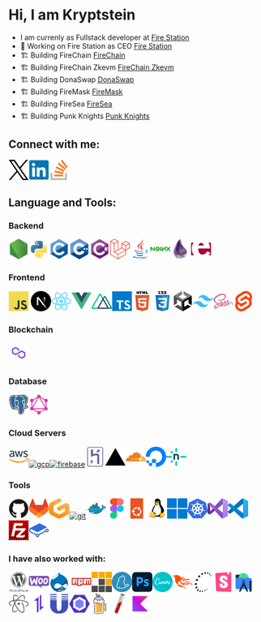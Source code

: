 # Hi, I am Kryptstein

- I am currenly as Fullstack developer at [Fire Station](https://github.com/0xfirestation)
- 📝 Working on Fire Station as CEO [Fire Station](https://github.com/0xfirestation)
- 🏗️ Building FireChain [FireChain](https://github.com/0xfirechain)
- 🏗️ Building FireChain Zkevm [FireChain Zkevm](https://github.com/firechainzkevm)
- 🏗️ Building DonaSwap [DonaSwap](https://github.com/0xdonaswap)
- 🏗️ Building FireMask [FireMask](https://github.com/0xfiremask)
- 🏗️ Building FireSea [FireSea](https://github.com/0xfiresea)
- 🏗️ Building Punk Knights [Punk Knights](https://github.com/0xpunkknights)

## Connect with me:

<a href="https://x.com/mrdongg" target="_blank" rel="noreferrer"><img src="https://raw.githubusercontent.com/devicons/devicon/master/icons/twitter/twitter-original.svg" alt="twitter" width="40" height="40" /></a><a href="https://www.linkedin.com/in/ginofelter/" target="_blank" rel="noreferrer"><img src="https://raw.githubusercontent.com/devicons/devicon/master/icons/linkedin/linkedin-original.svg" alt="linkedin" width="40" height="40"/></a><a href="https://stackexchange.com/users/31654863/kryptstein/" target="_blank" rel="noreferrer"><img src="https://raw.githubusercontent.com/devicons/devicon/master/icons/stackoverflow/stackoverflow-original.svg" alt="stackoverflow" width="40" height="40"/></a> 

## Language and Tools:



### Backend

<a href="https://nodejs.org" target="_blank" rel="noreferrer"><img src="https://raw.githubusercontent.com/devicons/devicon/master/icons/nodejs/nodejs-original.svg" alt="nodejs" width="40" height="40"/></a><a href="https://www.python.org/" target="_blank" rel="noreferrer"><img src="https://raw.githubusercontent.com/devicons/devicon/master/icons/python/python-original.svg" alt="python" width="40" height="40"/></a><a href="https://www.cprogramming.com/" target="_blank" rel="noreferrer"><img src="https://raw.githubusercontent.com/devicons/devicon/master/icons/c/c-original.svg" alt="c" width="40" height="40"/></a><a href="https://www.w3schools.com/cpp/" target="_blank" rel="noreferrer"><img src="https://raw.githubusercontent.com/devicons/devicon/master/icons/cplusplus/cplusplus-original.svg" alt="cplusplus" width="40" height="40"/></a><a href="https://www.w3schools.com/cs/" target="_blank" rel="noreferrer"><img src="https://raw.githubusercontent.com/devicons/devicon/master/icons/csharp/csharp-original.svg" alt="csharp" width="40" height="40"/></a><a href="https://laravel.com/" target="_blank" rel="noreferrer"><img src="https://raw.githubusercontent.com/devicons/devicon/master/icons/laravel/laravel-original.svg" alt="laravel" width="40" height="40"/></a><a href="https://www.java.com" target="_blank" rel="noreferrer"><img src="https://raw.githubusercontent.com/devicons/devicon/master/icons/java/java-original.svg" alt="java" width="40" height="40"/></a><a href="https://www.nginx.com/" target="_blank" rel="noreferrer"><img src="https://raw.githubusercontent.com/devicons/devicon/master/icons/nginx/nginx-original.svg" alt="nginx" width="40" height="40"/></a><a href="https://elixir-lang.org/" target="_blank" rel="noreferrer"><img src="https://raw.githubusercontent.com/devicons/devicon/master/icons/elixir/elixir-original.svg" alt="elixir" width="40" height="40"/></a><a href="https://www.erlang.org/" target="_blank" rel="noreferrer"><img src="https://raw.githubusercontent.com/devicons/devicon/master/icons/erlang/erlang-original.svg" alt="erlang" width="40" height="40"/></a>

### Frontend

<a href="https://www.javascript.com/" target="_blank" rel="noreferrer"><img src="https://raw.githubusercontent.com/devicons/devicon/master/icons/javascript/javascript-original.svg" alt="javascript" width="40" height="40"/></a>  <a href="https://www.java.com" target="_blank" rel="noreferrer"><img src="https://raw.githubusercontent.com/devicons/devicon/master/icons/nextjs/nextjs-original.svg" alt="java" width="40" height="40"/></a><a href="https://react.dev/" target="_blank" rel="noreferrer"><img src="https://raw.githubusercontent.com/devicons/devicon/master/icons/react/react-original.svg" alt="reactnative" width="40" height="40"/></a><a href="https://vuejs.org/" target="_blank" rel="noreferrer"><img src="https://raw.githubusercontent.com/devicons/devicon/master/icons/vuejs/vuejs-original.svg" alt="vuejs" width="40" height="40"/></a><a href="https://nuxtjs.org/" target="_blank" rel="noreferrer"><img src="https://raw.githubusercontent.com/devicons/devicon/master/icons/nuxtjs/nuxtjs-original.svg" alt="nuxtjs" width="40" height="40"/></a><a href="https://www.typescriptlang.org/" target="_blank" rel="noreferrer"><img src="https://raw.githubusercontent.com/devicons/devicon/master/icons/typescript/typescript-original.svg" alt="typescript" width="40" height="40"/></a><a href="https://www.w3.org/html/" target="_blank" rel="noreferrer"><img src="https://raw.githubusercontent.com/devicons/devicon/master/icons/html5/html5-original-wordmark.svg" alt="html5" width="40" height="40"/></a><a href="https://www.w3schools.com/css/" target="_blank" rel="noreferrer"><img src="https://raw.githubusercontent.com/devicons/devicon/master/icons/css3/css3-original-wordmark.svg" alt="css3" width="40" height="40"/></a><a href="https://unity.com/" target="_blank" rel="noreferrer"><img src="https://raw.githubusercontent.com/devicons/devicon/master/icons/unity/unity-original.svg" alt="unity" width="40" height="40"/></a><a href="https://tailwindcss.com/" target="_blank" rel="noreferrer"><img src="https://raw.githubusercontent.com/devicons/devicon/master/icons/tailwindcss/tailwindcss-original.svg" alt="tailwindcss" width="40" height="40"/></a><a href="https://sass-lang.com/" target="_blank" rel="noreferrer"><img src="https://raw.githubusercontent.com/devicons/devicon/master/icons/sass/sass-original.svg" alt="sass" width="40" height="40"/></a><a href="https://svelte.dev/" target="_blank" rel="noreferrer"><img src="https://raw.githubusercontent.com/devicons/devicon/master/icons/svelte/svelte-original.svg" alt="svelte" width="40" height="40"/></a>


### Blockchain

<a href="https://polygon.technology" target="_blank" rel="noreferrer"><img src="https://raw.githubusercontent.com/devicons/devicon/master/icons/polygon/polygon-original.svg" alt="polygon" width="40" height="40"/></a> 

### Database

<a href="https://www.postgresql.org/" target="_blank" rel="noreferrer"><img src="https://raw.githubusercontent.com/devicons/devicon/master/icons/postgresql/postgresql-original.svg" alt="postgresql" width="40" height="40"/></a><a href="https://graphql.org/" target="_blank" rel="noreferrer"><img src="https://raw.githubusercontent.com/devicons/devicon/master/icons/graphql/graphql-plain.svg" alt="graphql" width="40" height="40"/></a> 


### Cloud Servers

<a href="https://aws.amazon.com" target="_blank" rel="noreferrer"><img src="https://raw.githubusercontent.com/devicons/devicon/master/icons/amazonwebservices/amazonwebservices-original-wordmark.svg" alt="aws" width="40" height="40"/></a><a href="https://cloud.google.com" target="_blank" rel="noreferrer"><img src="https://www.vectorlogo.zone/logos/google_cloud/google_cloud-icon.svg" alt="gcp" width="40" height="40"/></a><a href="https://firebase.google.com/" target="_blank" rel="noreferrer"><img src="https://www.vectorlogo.zone/logos/firebase/firebase-icon.svg" alt="firebase" width="40" height="40"/></a><a href="https://www.heroku.com/" target="_blank" rel="noreferrer"><img src="https://raw.githubusercontent.com/devicons/devicon/master/icons/heroku/heroku-original.svg" alt="heroku" width="40" height="40"/></a><a href="https://vercel.com/" target="_blank" rel="noreferrer"><img src="https://raw.githubusercontent.com/devicons/devicon/master/icons/vercel/vercel-original.svg" alt="vercel" width="40" height="40"/></a><a href="https://www.cloudflare.com/" target="_blank" rel="noreferrer"><img src="https://raw.githubusercontent.com/devicons/devicon/master/icons/cloudflare/cloudflare-original.svg" alt="cloudflare" width="40" height="40"/></a><a href="https://www.digitalocean.com/" target="_blank" rel="noreferrer"><img src="https://raw.githubusercontent.com/devicons/devicon/master/icons/digitalocean/digitalocean-original.svg" alt="digitalocean" width="40" height="40"/></a><a href="https://www.netlify.com/" target="_blank" rel="noreferrer"><img src="https://raw.githubusercontent.com/devicons/devicon/master/icons/netlify/netlify-original.svg" alt="netlify" width="40" height="40"/></a> 

### Tools

<a href="https://github.com/" target="_blank" rel="noreferrer"><img src="https://raw.githubusercontent.com/devicons/devicon/master/icons/github/github-original.svg" alt="github" width="40" height="40"/></a><a href="https://github.com/" target="_blank" rel="noreferrer"><img src="https://raw.githubusercontent.com/devicons/devicon/master/icons/gitlab/gitlab-original.svg" alt="gitlab" width="40" height="40"/></a><a href="https://github.com/" target="_blank" rel="noreferrer"><img src="https://raw.githubusercontent.com/devicons/devicon/master/icons/gitpod/gitpod-original.svg" alt="gitpod" width="40" height="40"/></a><a href="https://git-scm.com/" target="_blank" rel="noreferrer"><img src="https://www.vectorlogo.zone/logos/git-scm/git-scm-icon.svg" alt="git" width="40" height="40"/></a><a href="https://www.docker.com/" target="_blank" rel="noreferrer"><img src="https://raw.githubusercontent.com/devicons/devicon/master/icons/docker/docker-original.svg" alt="docker" width="40" height="40"/></a><a href="https://www.figma.com/" target="_blank" rel="noreferrer"><img src="https://raw.githubusercontent.com/devicons/devicon/master/icons/figma/figma-original.svg" alt="figma" width="40" height="40"/></a><a href="https://ubuntu.com/" target="_blank" rel="noreferrer"><img src="https://raw.githubusercontent.com/devicons/devicon/master/icons/ubuntu/ubuntu-original.svg" alt="ubuntu" width="40" height="40"/></a><a href="https://www.adobe.com/nl/products/photoshop.html" target="_blank" rel="noreferrer"><img src="https://raw.githubusercontent.com/devicons/devicon/master/icons/linux/linux-original.svg" alt="linux" width="40" height="40"/></a><a href="https://www.microsoft.com/nl-nl/software-download/windows11" target="_blank" rel="noreferrer"><img src="https://raw.githubusercontent.com/devicons/devicon/master/icons/windows11/windows11-original.svg" alt="windows" width="40" height="40"/></a><a href="https://kubernetes.io/" target="_blank" rel="noreferrer"><img src="https://raw.githubusercontent.com/devicons/devicon/master/icons/kubernetes/kubernetes-original.svg" alt="kubernetes" width="40" height="40"/></a><a href="https://visualstudio.microsoft.com/#vs-section" target="_blank" rel="noreferrer"><img src="https://raw.githubusercontent.com/devicons/devicon/master/icons/visualstudio/visualstudio-original.svg" alt="visualstudio" width="40" height="40"/></a><a href="https://code.visualstudio.com/?wt.mc_id=DX_841432" target="_blank" rel="noreferrer"><img src="https://raw.githubusercontent.com/devicons/devicon/master/icons/vscode/vscode-original.svg" alt="vscode" width="40" height="40"/></a><a href="https://filezilla-project.org/" target="_blank" rel="noreferrer"><img src="https://raw.githubusercontent.com/devicons/devicon/master/icons/filezilla/filezilla-original.svg" alt="filezilla" width="40" height="40"/></a><a href="https://www.gitbook.com/" target="_blank" rel="noreferrer"><img src="https://raw.githubusercontent.com/devicons/devicon/master/icons/gitbook/gitbook-original.svg" alt="gitbook" width="40" height="40"/></a>


### I have also worked with:

<a href="https://wordpress.com/" target="_blank" rel="noreferrer"><img src="https://raw.githubusercontent.com/devicons/devicon/master/icons/wordpress/wordpress-original.svg" alt="wordpress" width="40" height="40"/></a><a href="https://woo.com/" target="_blank" rel="noreferrer"><img src="https://raw.githubusercontent.com/devicons/devicon/master/icons/woocommerce/woocommerce-original.svg" alt="woocommerce" width="40" height="40"/></a><a href="https://www.drupal.org/" target="_blank" rel="noreferrer"><img src="https://raw.githubusercontent.com/devicons/devicon/master/icons/drupal/drupal-original.svg" alt="drupal" width="40" height="40"/></a> <a href="https://www.npmjs.com/" target="_blank" rel="noreferrer"><img src="https://raw.githubusercontent.com/devicons/devicon/master/icons/npm/npm-original-wordmark.svg" alt="npm" width="40" height="40"/></a><a href="https://pnpm.io/" target="_blank" rel="noreferrer"><img src="https://raw.githubusercontent.com/devicons/devicon/master/icons/pnpm/pnpm-original.svg" alt="pnpm" width="40" height="40"/></a><a href="https://yarnpkg.com/" target="_blank" rel="noreferrer"><img src="https://raw.githubusercontent.com/devicons/devicon/master/icons/yarn/yarn-original.svg" alt="yarn" width="40" height="40"/></a><a href="https://www.nginx.com/" target="_blank" rel="noreferrer"><img src="https://raw.githubusercontent.com/devicons/devicon/master/icons/photoshop/photoshop-original.svg" alt="photoshop" width="40" height="40"/></a><a href="https://www.canva.com/" target="_blank" rel="noreferrer"><img src="https://raw.githubusercontent.com/devicons/devicon/master/icons/canva/canva-original.svg" alt="canva" width="40" height="40"/></a><a href="aaaaaa" target="_blank" rel="noreferrer"><img src="https://raw.githubusercontent.com/devicons/devicon/master/icons/phoenix/phoenix-original.svg" alt="phoenix" width="40" height="40"/></a><a href="https://www.ssh.com/" target="_blank" rel="noreferrer"><img src="https://raw.githubusercontent.com/devicons/devicon/master/icons/ssh/ssh-original.svg" alt="ssh" width="40" height="40"/></a><a href="https://storybook.js.org/" target="_blank" rel="noreferrer"><img src="https://raw.githubusercontent.com/devicons/devicon/master/icons/storybook/storybook-original.svg" alt="storybook" width="40" height="40"/></a><a href="https://developer.android.com/studio" target="_blank" rel="noreferrer"><img src="https://raw.githubusercontent.com/devicons/devicon/master/icons/androidstudio/androidstudio-original.svg" alt="androidstudio" width="40" height="40"/></a><a href="https://atom-editor.cc/" target="_blank" rel="noreferrer"><img src="https://raw.githubusercontent.com/devicons/devicon/master/icons/atom/atom-original.svg" alt="atom" width="40" height="40"/></a><a href="https://www.axios.com/" target="_blank" rel="noreferrer"><img src="https://raw.githubusercontent.com/devicons/devicon/master/icons/axios/axios-plain.svg" alt="axios" width="40" height="40"/></a><a href="" target="_blank" rel="noreferrer"><img src="https://raw.githubusercontent.com/devicons/devicon/master/icons/unix/unix-original.svg" alt="unix" width="40" height="40"/></a><a href="https://eslint.org/" target="_blank" rel="noreferrer"><img src="https://raw.githubusercontent.com/devicons/devicon/master/icons/eslint/eslint-original.svg" alt="eslint" width="40" height="40"/></a><a href="https://brew.sh/" target="_blank" rel="noreferrer"><img src="https://raw.githubusercontent.com/devicons/devicon/master/icons/homebrew/homebrew-original.svg" alt="homebrew" width="40" height="40"/></a><a href="https://jekyllrb.com/" target="_blank" rel="noreferrer"><img src="https://raw.githubusercontent.com/devicons/devicon/master/icons/jekyll/jekyll-original.svg" alt="jekyll" width="40" height="40"/></a><a href="https://kotlinlang.org/" target="_blank" rel="noreferrer"><img src="https://raw.githubusercontent.com/devicons/devicon/master/icons/kotlin/kotlin-original.svg" alt="kotlin" width="40" height="40"/></a>
